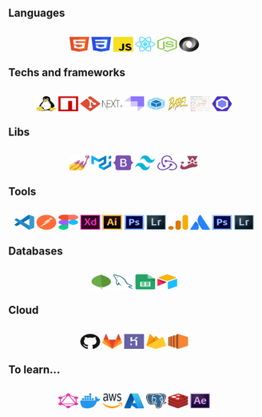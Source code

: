 ## Languages
<div style="display:inline_block" align="center"><br>
  <img align="center" alt="html" height="30" width="40" src="https://github.com/cadumillet/cadumillet/blob/main/assets/icons/html.svg">
  <img align="center" height="30" width="40" src="https://github.com/cadumillet/cadumillet/blob/main/assets/icons/css.svg">
  <img align="center" height="30" width="40" src="https://github.com/cadumillet/cadumillet/blob/main/assets/icons/javascript.svg">
  <img align="center" height="30" width="40" src="https://github.com/cadumillet/cadumillet/blob/main/assets/icons/react.svg">
  <img align="center" height="30" width="40" src="https://github.com/cadumillet/cadumillet/blob/main/assets/icons/nodejs.svg"> 
  <img align="center" height="30" width="40" src="https://github.com/cadumillet/cadumillet/blob/main/assets/icons/json.svg" />
</div>

## Techs and frameworks
<div style="display:inline_block" align="center"><br>
  <img align="center" alt="linux" height="30" width="40" src="https://github.com/cadumillet/cadumillet/blob/main/assets/icons/linux.svg">
  <img align="center" height="30" width="40" src="https://github.com/cadumillet/cadumillet/blob/main/assets/icons/npm.svg">
  <img align="center" height="30" width="40" src="https://github.com/cadumillet/cadumillet/blob/main/assets/icons/git.svg">
  <img align="center" height="30" width="40" src="https://github.com/cadumillet/cadumillet/blob/main/assets/icons/nextjs.svg">
  <img align="center" height="30" width="40" src="https://github.com/cadumillet/cadumillet/blob/main/assets/icons/strapi.svg"> 
  <img align="center" height="30" width="40" src="https://github.com/cadumillet/cadumillet/blob/main/assets/icons/webpack.svg"> 
  <img align="center" height="30" width="40" src="https://github.com/cadumillet/cadumillet/blob/main/assets/icons/babel.svg" />
  <img align="center" height="30" width="40" src="https://github.com/cadumillet/cadumillet/blob/main/assets/icons/prettier.svg"> 
  <img align="center" height="30" width="40" src="https://github.com/cadumillet/cadumillet/blob/main/assets/icons/eslint.svg" />
</div>

## Libs
<div style="display:inline_block" align="center"><br>
  <img align="center" alt="styled-components" height="30" width="40" src="https://github.com/cadumillet/cadumillet/blob/main/icons/styled-components.svg">
  <img align="center" height="30" width="40" src="https://github.com/cadumillet/cadumillet/blob/main/icons/mui.svg">
  <img align="center" height="30" width="40" src="https://github.com/cadumillet/cadumillet/blob/main/icons/bootstrap.svg">
  <img align="center" height="30" width="40" src="https://github.com/cadumillet/cadumillet/blob/main/icons/tailwind.svg">
  <img align="center" height="30" width="40" src="https://github.com/cadumillet/cadumillet/blob/main/icons/redux.svg"> 
  <img align="center" height="30" width="40" src="https://github.com/cadumillet/cadumillet/blob/main/icons/jest.svg" />
</div>

## Tools
<div style="display:inline_block" align="center"><br>
  <img align="center" alt="vscode" height="30" width="40" src="https://github.com/cadumillet/cadumillet/blob/main/icons/vscode.svg">
  <img align="center" height="30" width="40" src="https://github.com/cadumillet/cadumillet/blob/main/icons/postman.svg">
  <img align="center" height="30" width="40" src="https://github.com/cadumillet/cadumillet/blob/main/icons/figma.svg">
  <img align="center" height="30" width="40" src="https://github.com/cadumillet/cadumillet/blob/main/icons/xd.svg">
  <img align="center" height="30" width="40" src="https://github.com/cadumillet/cadumillet/blob/main/icons/illustrator.svg"> 
  <img align="center" height="30" width="40" src="https://github.com/cadumillet/cadumillet/blob/main/icons/photoshop.svg" />
  <img align="center" height="30" width="40" src="https://github.com/cadumillet/cadumillet/blob/main/icons/lightroom.svg" />
  <img align="center" height="30" width="40" src="https://github.com/cadumillet/cadumillet/blob/main/icons/analytics.svg">
  <img align="center" height="30" width="40" src="https://github.com/cadumillet/cadumillet/blob/main/icons/atlassian.svg"> 
  <img align="center" height="30" width="40" src="https://github.com/cadumillet/cadumillet/blob/main/icons/photoshop.svg" />
  <img align="center" height="30" width="40" src="https://github.com/cadumillet/cadumillet/blob/main/icons/lightroom.svg" />
</div>

## Databases
<div style="display:inline_block" align="center"><br>
  <img align="center" alt="mongodb" height="30" width="40" src="https://github.com/cadumillet/cadumillet/blob/main/icons/mongodb.svg">
  <img align="center" height="30" width="40" src="https://github.com/cadumillet/cadumillet/blob/main/icons/mysql.svg">
  <img align="center" height="30" width="40" src="https://github.com/cadumillet/cadumillet/blob/main/icons/sheets.svg">
  <img align="center" height="30" width="40" src="https://github.com/cadumillet/cadumillet/blob/main/icons/airtable.svg">
</div>

## Cloud
<div style="display:inline_block" align="center"><br>
  <img align="center" alt="github" height="30" width="40" src="https://github.com/cadumillet/cadumillet/blob/main/icons/github.svg">
  <img align="center" height="30" width="40" src="https://github.com/cadumillet/cadumillet/blob/main/icons/gitlab.svg">
  <img align="center" alt="github" height="30" width="40" src="https://github.com/cadumillet/cadumillet/blob/main/icons/heroku.svg">
  <img align="center" height="30" width="40" src="https://github.com/cadumillet/cadumillet/blob/main/icons/firebase.svg">
  <img align="center" height="30" width="40" src="https://github.com/cadumillet/cadumillet/blob/main/icons/ec2.svg">
</div>

## To learn...
<div style="display:inline_block" align="center"><br>
  <img align="center" alt="graphql" height="30" width="40" src="https://github.com/cadumillet/cadumillet/blob/main/icons/graphql.svg">
  <img align="center" height="30" width="40" src="https://github.com/cadumillet/cadumillet/blob/main/icons/docker.svg">
  <img align="center" alt="github" height="30" width="40" src="https://github.com/cadumillet/cadumillet/blob/main/icons/aws.svg">
  <img align="center" alt="github" height="30" width="40" src="https://github.com/cadumillet/cadumillet/blob/main/icons/azure.svg">
  <img align="center" height="30" width="40" src="https://github.com/cadumillet/cadumillet/blob/main/icons/postgressql.svg">
  <img align="center" height="30" width="40" src="https://github.com/cadumillet/cadumillet/blob/main/icons/redis.svg">
  <img align="center" height="30" width="40" src="https://github.com/cadumillet/cadumillet/blob/main/icons/aftereffects.svg">
</div>
